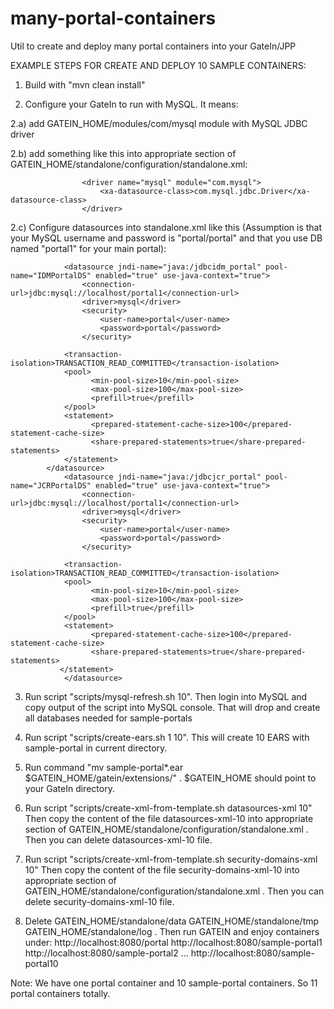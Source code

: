 many-portal-containers
======================

Util to create and deploy many portal containers into your GateIn/JPP

EXAMPLE STEPS FOR CREATE AND DEPLOY 10 SAMPLE CONTAINERS:

1) Build with "mvn clean install"

2) Configure your GateIn to run with MySQL. It means:

2.a) add GATEIN_HOME/modules/com/mysql module with MySQL JDBC driver

2.b) add something like this into appropriate section of GATEIN_HOME/standalone/configuration/standalone.xml:


                    <driver name="mysql" module="com.mysql">
                        <xa-datasource-class>com.mysql.jdbc.Driver</xa-datasource-class>
                    </driver>

2.c) Configure datasources into standalone.xml like this (Assumption is that your MySQL username and password is "portal/portal" and that you use DB named "portal1" for your main portal):

                <datasource jndi-name="java:/jdbcidm_portal" pool-name="IDMPortalDS" enabled="true" use-java-context="true">
                    <connection-url>jdbc:mysql://localhost/portal1</connection-url>
                    <driver>mysql</driver>
                    <security>
                        <user-name>portal</user-name>
                        <password>portal</password>
                    </security>

	            <transaction-isolation>TRANSACTION_READ_COMMITTED</transaction-isolation>
         	    <pool>
	                  <min-pool-size>10</min-pool-size>
        	          <max-pool-size>100</max-pool-size>
        	          <prefill>true</prefill>
        	    </pool>
	            <statement>
	                  <prepared-statement-cache-size>100</prepared-statement-cache-size>
        	          <share-prepared-statements>true</share-prepared-statements>
        	    </statement>
	        </datasource>
                <datasource jndi-name="java:/jdbcjcr_portal" pool-name="JCRPortalDS" enabled="true" use-java-context="true">
                    <connection-url>jdbc:mysql://localhost/portal1</connection-url>
                    <driver>mysql</driver>
                    <security>
                        <user-name>portal</user-name>
                        <password>portal</password>
                    </security>

	            <transaction-isolation>TRANSACTION_READ_COMMITTED</transaction-isolation>
        	    <pool>
                	  <min-pool-size>10</min-pool-size>
	                  <max-pool-size>100</max-pool-size>
        	    	  <prefill>true</prefill>
	            </pool>
         	    <statement>
	                  <prepared-statement-cache-size>100</prepared-statement-cache-size>
        	          <share-prepared-statements>true</share-prepared-statements>
        	   </statement>
                </datasource>

3) Run script "scripts/mysql-refresh.sh 10". Then login into MySQL and copy output of the script into MySQL console. That will drop and create all databases needed for sample-portals

4) Run script "scripts/create-ears.sh 1 10". This will create 10 EARS with sample-portal in current directory.

5) Run command "mv sample-portal*.ear $GATEIN_HOME/gatein/extensions/" . $GATEIN_HOME should point to your GateIn directory.

6) Run script "scripts/create-xml-from-template.sh datasources-xml 10"
Then copy the content of the file datasources-xml-10 into appropriate section of GATEIN_HOME/standalone/configuration/standalone.xml .
Then you can delete datasources-xml-10 file.

7) Run script "scripts/create-xml-from-template.sh security-domains-xml 10"
Then copy the content of the file security-domains-xml-10 into appropriate section of GATEIN_HOME/standalone/configuration/standalone.xml .
Then you can delete security-domains-xml-10 file.

8) Delete GATEIN_HOME/standalone/data GATEIN_HOME/standalone/tmp GATEIN_HOME/standalone/log . Then run GATEIN and enjoy containers under:
http://localhost:8080/portal
http://localhost:8080/sample-portal1
http://localhost:8080/sample-portal2
...
http://localhost:8080/sample-portal10

Note: We have one portal container and 10 sample-portal containers. So 11 portal containers totally.

